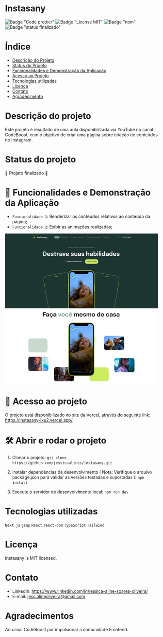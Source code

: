 # Instasany

![Badge "Code prettier"](https://img.shields.io/badge/code_pretier-success.svg)
![Badge "License MIT"](https://img.shields.io/badge/license-mit-success.svg)
![Badge "npm"](https://img.shields.io/badge/npm_v9.0.3-success.svg)
![Badge "status finalizado"](https://img.shields.io/badge/status_finalizado-success.svg)

# Índice

- [Descrição do Projeto](#descrição-do-projeto)
- [Status do Projeto](#status-do-Projeto)
- [Funcionalidades e Demonstração da Aplicação](#funcionalidades-e-demonstração-da-aplicação)
- [Acesso ao Projeto](#acesso-ao-projeto)
- [Tecnologias utilizadas](#tecnologias-utilizadas)
- [Licença](#licença)
- [Contato](#contato)
- [Agradecimento](#agradecimento)

# Descrição do projeto

Este projeto é resultado de uma aula disponibilizada via YouTube no canal CodeBoost, com o objetivo de criar uma página sobre criação de conteúdos no Instagram.

# Status do projeto

:construction: Projeto finalizado :construction:

# :hammer: Funcionalidades e Demonstração da Aplicação

- `Funcionalidade 1`: Renderizar os conteúdos relativos ao conteúdo da página;
- `Funcionalidade 2`: Exibir as animações realizadas;

![Visualização inicial da página](public/instasany01.png)
![Visualização final da página](public/instasany02.png)

# 📁 Acesso ao projeto

O projeto está disponibilizado no site da Vercel, através do seguinte link: https://instasany-ixu2.vercel.app/

# 🛠️ Abrir e rodar o projeto

1.  Clonar o projeto:
    `git clone https://github.com/jessicaalines/instasany.git`

2.  Instalar dependências de desenvolvimento ( Nota: Verifique o arquivo package.json para validar as versões testadas e suportadas ):
    `npm install`

3.  Execute o servidor de desenvolvimento local:
    `npm run dev`

# Tecnologias utilizadas

`Next.js`
`gsap`
`React`
`react-dom`
`TypeScript`
`Tailwind`

# Licença

Instasany is MIT licensed.

# Contato

- LinkedIn: https://www.linkedin.com/in/jessica-aline-soares-oliveira/
- E-mail: jess.alineoliveira@gmail.com

# Agradecimentos

Ao canal CodeBoost por impulsionar a comunidade Frontend.
